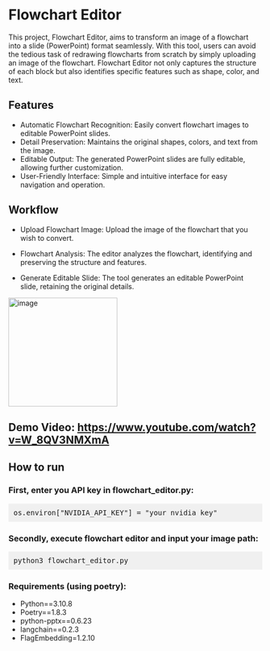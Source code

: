 # Flowchart Editor

This project, Flowchart Editor, aims to transform an image of a flowchart into a slide (PowerPoint) format seamlessly. With this tool, users can avoid the tedious task of redrawing flowcharts from scratch by simply uploading an image of the flowchart. Flowchart Editor not only captures the structure of each block but also identifies specific features such as shape, color, and text.

## Features
- Automatic Flowchart Recognition: Easily convert flowchart images to editable PowerPoint slides.
- Detail Preservation: Maintains the original shapes, colors, and text from the image.
- Editable Output: The generated PowerPoint slides are fully editable, allowing further customization.
- User-Friendly Interface: Simple and intuitive interface for easy navigation and operation.


## Workflow 
- Upload Flowchart Image:
Upload the image of the flowchart that you wish to convert.

- Flowchart Analysis:
The editor analyzes the flowchart, identifying and preserving the structure and features.

- Generate Editable Slide:
The tool generates an editable PowerPoint slide, retaining the original details.

<img width="216" alt="image" src="https://github.com/ryanrwei/nvidia_ai_agent_contest_flowchart_editor/assets/55873378/9657bbd9-264c-4b82-abeb-022628862c58">

## Demo Video: https://www.youtube.com/watch?v=W_8QV3NMXmA

## How to run 

### First, enter you API key in flowchart_editor.py:
<pre style="background-color: #f0f0f0; padding: 10px;">
os.environ["NVIDIA_API_KEY"] = "your nvidia key"
</pre>

### Secondly, execute flowchart editor and input your image path:
<pre style="background-color: #f0f0f0; padding: 10px;">
python3 flowchart_editor.py
</pre>

### Requirements (using poetry):
- Python==3.10.8
- Poetry==1.8.3
- python-pptx==0.6.23     
- langchain==0.2.3  
- FlagEmbedding=1.2.10
